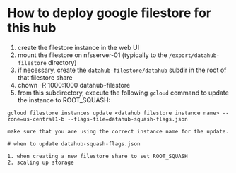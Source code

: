 # How to deploy google filestore for this hub

1. create the filestore instance in the web UI
2. mount the filestore on nfsserver-01 (typically to the `/export/datahub-filestore` directory)
3. if necessary, create the `datahub-filestore/datahub` subdir in the root of that filestore share
4. chown -R 1000:1000 datahub-filestore
5. from this subdirectory, execute the following `gcloud` command to update the instance to ROOT_SQUASH:
```
gcloud filestore instances update <datahub filestore instance name> --zone=us-central1-b --flags-file=datahub-squash-flags.json

make sure that you are using the correct instance name for the update.

# when to update datahub-squash-flags.json

1. when creating a new filestore share to set ROOT_SQUASH
2. scaling up storage
